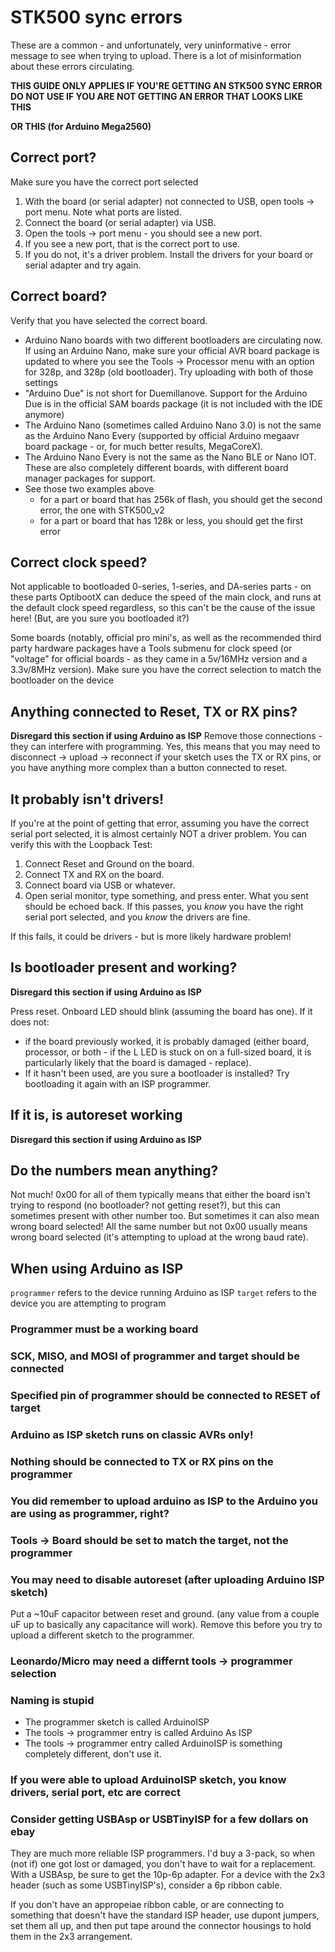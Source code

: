 # STK500 sync errors
These are a common - and unfortunately, very uninformative - error message to see when trying to upload. There is a lot of misinformation about these errors circulating. 

**THIS GUIDE ONLY APPLIES IF YOU'RE GETTING AN STK500 SYNC ERROR**
**DO NOT USE IF YOU ARE NOT GETTING AN ERROR THAT LOOKS LIKE THIS**

**OR THIS (for Arduino Mega2560)**


## Correct port?
Make sure you have the correct port selected
1. With the board (or serial adapter) not connected to USB, open tools -> port menu. Note what ports are listed. 
2. Connect the board (or serial adapter) via USB.
3. Open the tools -> port menu - you should see a new port. 
4. If you see a new port, that is the correct port to use. 
5. If you do not, it's a driver problem. Install the drivers for your board or serial adapter and try again.

## Correct board?
Verify that you have selected the correct board.
* Arduino Nano boards with two different bootloaders are circulating now. If using an Arduino Nano, make sure your official AVR board package is updated to where you see the Tools -> Processor menu with an option for 328p, and 328p (old bootloader). Try uploading with both of those settings
* "Arduino Due" is not short for Duemillanove. Support for the Arduino Due is in the official SAM boards package (it is not included with the IDE anymore)
* The Arduino Nano (sometimes called Arduino Nano 3.0) is not the same as the Arduino Nano Every (supported by official Arduino megaavr board package - or, for much better results, MegaCoreX). 
* The Arduino Nano Every is not the same as the Nano BLE or Nano IOT. These are also completely different boards, with different board manager packages for support.
* See those two examples above
  * for a part or board that has 256k of flash, you should get the second error, the one with STK500_v2
  * for a part or board that has 128k or less, you should get the first error

## Correct clock speed?
Not applicable to bootloaded 0-series, 1-series, and DA-series parts - on these parts OptibootX can deduce the speed of the main clock, and runs at the default clock speed regardless, so this can't be the cause of the issue here! (But, are you sure you bootloaded it?)

Some boards (notably, official pro mini's, as well as the recommended third party hardware packages have a Tools submenu for clock speed (or "voltage" for official boards - as they came in a 5v/16MHz version and a 3.3v/8MHz version). Make sure you have the correct selection to match the bootloader on the device 


## Anything connected to Reset, TX or RX pins?
**Disregard this section if using Arduino as ISP**
Remove those connections - they can interfere with programming. Yes, this means that you may need to disconnect -> upload -> reconnect if your sketch uses the TX or RX pins, or you have anything more complex than a button connected to reset.


## It probably isn't drivers!
If you're at the point of getting that error, assuming you have the correct serial port selected, it is almost certainly NOT a driver problem. You can verify this with the Loopback Test:
1. Connect Reset and Ground on the board.
2. Connect TX and RX on the board.
3. Connect board via USB or whatever.
4. Open serial monitor, type something, and press enter. What you sent should be echoed back. 
If this passes, you *know* you have the right serial port selected, and you *know* the drivers are fine. 

If this fails, it could be drivers - but is more likely hardware problem!

## Is bootloader present and working?
**Disregard this section if using Arduino as ISP**

Press reset. Onboard LED should blink (assuming the board has one). If it does not:
* if the board previously worked, it is probably damaged (either board, processor, or both - if the L LED is stuck on on a full-sized board, it is particularly likely that the board is damaged - replace). 
* If it hasn't been used, are you sure a bootloader is installed? Try bootloading it again with an ISP programmer. 

## If it is, is autoreset working
**Disregard this section if using Arduino as ISP**

## Do the numbers mean anything?
Not much! 0x00 for all of them typically means that either the board isn't trying to respond (no bootloader? not getting reset?), but this can sometimes present with other number too. But sometimes it can also mean wrong board selected! All the same number but not 0x00 usually means wrong board selected (it's attempting to upload at the wrong baud rate). 

## When using Arduino as ISP
`programmer` refers to the device running Arduino as ISP
`target` refers to the device you are attempting to program

### Programmer must be a working board
### SCK, MISO, and MOSI of programmer and target should be connected 
### Specified pin of programmer should be connected to RESET of target
### Arduino as ISP sketch runs on classic AVRs only!
### Nothing should be connected to TX or RX pins on the programmer
### You did remember to upload arduino as ISP to the Arduino you are using as programmer, right?
### Tools -> Board should be set to match the target, not the programmer
### You may need to disable autoreset (after uploading Arduino ISP sketch) 
Put a ~10uF capacitor between reset and ground. (any value from a couple uF up to basically any capacitance will work). Remove this before you try to upload a different sketch to the programmer.
### Leonardo/Micro may need a differnt tools -> programmer selection
### Naming is stupid
* The programmer sketch is called ArduinoISP
* The tools -> programmer entry is called Arduino As ISP
* The tools -> programmer entry called ArduinoISP is something completely different, don't use it.
### If you were able to upload ArduinoISP sketch, you know drivers, serial port, etc are correct
### Consider getting USBAsp or USBTinyISP for a few dollars on ebay
They are much more reliable ISP programmers. I'd buy a 3-pack, so when (not if) one got lost or damaged, you don't have to wait for a replacement. With a USBAsp, be sure to get the 10p-6p adapter. For a device with the 2x3 header (such as some USBTinyISP's), consider a 6p ribbon cable. 

If you don't have an appropeiae ribbon cable, or are connecting to something that doesn't have the standard ISP header, use dupont jumpers, set them all up, and then put tape around the connector housings to hold them in the 2x3 arrangement.
